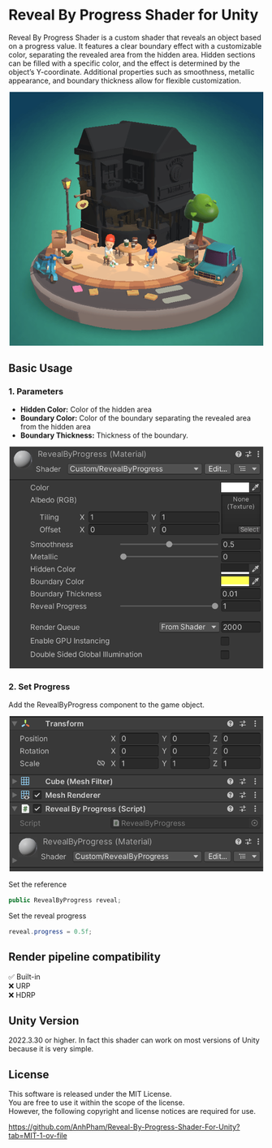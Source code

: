 <h1>Reveal By Progress Shader for Unity</h1>

Reveal By Progress Shader is a custom shader that reveals an object based on a progress value. It features a clear boundary effect with a customizable color, separating the revealed area from the hidden area. Hidden sections can be filled with a specific color, and the effect is determined by the object’s Y-coordinate. Additional properties such as smoothness, metallic appearance, and boundary thickness allow for flexible customization.

<p align="center">
  <img width="500px" src="/learn/unity/shaders/demo.gif?raw=true" alt="Demo">
</p>

<h2>Basic Usage</h2>

<h3>1. Parameters</h3>

* <b>Hidden Color:</b> Color of the hidden area
* <b>Boundary Color:</b> Color of the boundary separating the revealed area from the hidden area
* <b>Boundary Thickness:</b> Thickness of the boundary.

<p align="center">
  <img width="500px" src="/learn/unity/shaders/shader.png?raw=true" alt="Demo">
</p>

<h3>2. Set Progress</h3>

Add the RevealByProgress component to the game object.

<p align="center">
  <img width="500px" src="/learn/unity/shaders/script.png?raw=true" alt="Demo">
</p>

Set the reference

```cs
public RevealByProgress reveal;
```

Set the reveal progress

```cs
reveal.progress = 0.5f;
```

<h2>Render pipeline compatibility</h2>

:white_check_mark: Built-in<br>
:x: URP<br>
:x: HDRP<br>

<h2>Unity Version</h2>

2022.3.30 or higher.
In fact this shader can work on most versions of Unity because it is very simple.

<h2>License</h2>

This software is released under the MIT License.  
You are free to use it within the scope of the license.  
However, the following copyright and license notices are required for use.

https://github.com/AnhPham/Reveal-By-Progress-Shader-For-Unity?tab=MIT-1-ov-file
